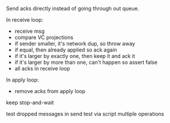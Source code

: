 Send acks directly instead of going through out queue.

In receive loop:
  - receive msg
  - compare VC projections
  - if sender smaller, it's network dup, so throw away
  - if equal, then already applied so ack again
  - if it's larger by exactly one, then keep it and ack it
  - if it's larger by more than one, can't happen so assert false
  - all acks in receive loop

In apply loop:
  - remove acks from apply loop

keep stop-and-wait

test dropped messages in send
test via script multiple operations




